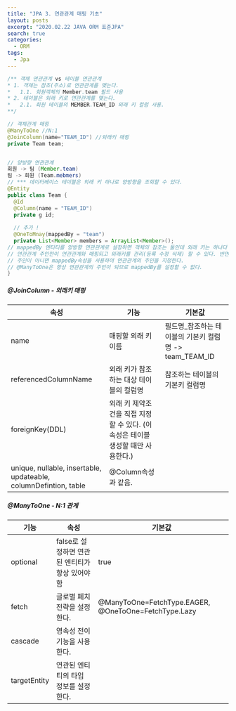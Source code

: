 ```yaml
---
title: "JPA 3. 연관관계 매핑 기초"
layout: posts
excerpt: "2020.02.22 JAVA ORM 표준JPA"
search: true
categories: 
  - ORM
tags: 
  - Jpa
---
```


```java
/** 객체 연관관계 vs 테이블 연관관계
* 1. 객체는 참조(주소)로 연관관계를 맺는다.
* 	1.1. 회원객체의 Member.team 필드 사용
* 2. 테이블은 외래 키로 연관관계를 맺는다.  
*   2.1. 회원 테이블의 MEMBER.TEAM_ID 외래 키 컬럼 사용. 
**/

// 객체관계 매핑
@ManyToOne //N:1 
@JoinColumn(name="TEAM_ID") //외래키 매핑
private Team team; 


// 양방향 연관관계 
회원 -> 팀 (Member.team)
팀 -> 회원 (Team.mebmers)
// *** 데이터베이스 테이블은 외래 키 하나로 양방향을 조회할 수 있다. 
@Entity
public class Team {
  @Id
  @Column(name = "TEAM_ID")
  private g id; 
  
  // 추가 !
  @OneToMnay(mappedBy = "team")
  private List<Member> members = ArrayList<Member>();
// mappedBy 엔티티를 양방향 연관관계로 설정하면 객체의 참조는 둘인데 외래 키는 하나다 따라서 둘 사이에 차이가 발생한다. 두 객체 연관관계 중 하나를 정해서 테이블의 외래키를 관리해야 하는것을 연관관계의 주인이라고한다. 
// 연관관계 주인만이 연관관계와 매핑되고 외래키를 관리(등록 수정 삭제) 할 수 있다. 반면 주인이 아닌쪽은 읽기만 가능하다.
// 주인이 아니면 mappedBy속성을 사용하여 연관관계의 주인을 지정한다. 
// @ManyToOne은 항상 연관관계의 주인이 되므로 mappedBy를 설정할 수 없다. 
}
```

##### @JoinColumn - 외래키 매핑

| 속성                                                         | 기능                                                         | 기본값                                                 |
| ------------------------------------------------------------ | ------------------------------------------------------------ | ------------------------------------------------------ |
| name                                                         | 매핑할 외래 키 이름                                          | 필드명_참조하는 테이블의 기본키 컬럼명 -> team_TEAM_ID |
| referencedColumnName                                         | 외래 키가 참조하는 대상 테이블의 컬럼명                      | 참조하는 테이블의 기본키 컬럼명                        |
| foreignKey(DDL)                                              | 외래 키 제약조건을 직접 지정할 수 있다. (이 속성은 테이블 생성할 때만 사용한다.) |                                                        |
| unique, nullable, insertable, updateable, columnDefintion, table | @Column속성과 같음.                                          |                                                        |

##### @ManyToOne - N:1 관계

| 기능         | 속성                                            | 기본값                                               |
| ------------ | ----------------------------------------------- | ---------------------------------------------------- |
| optional     | false로 설정하면 연관된 엔티티가 항상 있어야 함 | true                                                 |
| fetch        | 글로벌 페치 전략을 설정한다.                    | @ManyToOne=FetchType.EAGER, @OneToOne=FetchType.Lazy |
| cascade      | 영속성 전이 기능을 사용한다.                    |                                                      |
| targetEntity | 연관된 엔티티의 타입 정보를 설정한다.           |                                                      |



 







